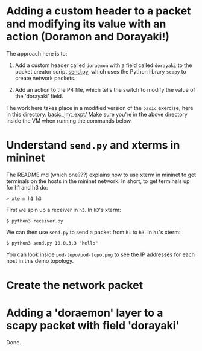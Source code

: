 # Adding a custom header to a packet and modifying its value with an action (Doramon and Dorayaki!)

The approach here is to:

1. Add a custom header called `doraemon` with a field called `dorayaki` to the packet creator script [send.py](./exercises/basic/send.py), which uses the Python library `scapy` to create network packets.

2. Add an action to the P4 file, which tells the switch to modify the value 
of the 'dorayaki' field.

The work here takes place in a modified version of the `basic` exercise, here in this directory: [basic_jmt_expt/](./exercises/basic_jmt_expt/)
Make sure you're in the above directory inside the VM when running the commands below.

# Understand `send.py` and xterms in mininet

The README.md (which one???) explains how to use xterm in mininet to get terminals on the hosts in the mininet network.  In short, to get terminals up for h1 and h3 do:

~~~
> xterm h1 h3
~~~

First we spin up a receiver in `h3`.  In `h3`'s xterm:

~~~
$ python3 receiver.py
~~~

We can then use `send.py` to send a packet from `h1` to `h3`.  In `h1`'s xterm:

~~~
$ python3 send.py 10.0.3.3 "hello"
~~~

You can look inside `pod-topo/pod-topo.png` to see the IP addresses for each host in this demo topology.


# Create the network packet

# Adding a 'doraemon' layer to a scapy packet with field 'dorayaki' 

Done.



